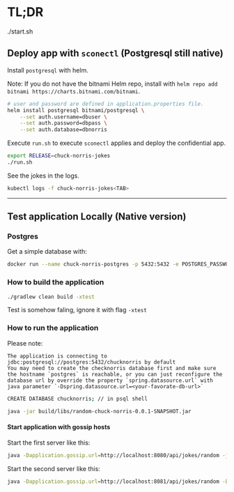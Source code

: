 # TL;DR

./start.sh

## Deploy app with `sconectl` (Postgresql still native)

Install `postgresql` with helm.

Note: If you do not have the bitnami Helm repo, install with `helm repo add bitnami https://charts.bitnami.com/bitnami`.

```bash
# user and password are defined in application.properties file.
helm install postgresql bitnami/postgresql \
    --set auth.username=dbuser \
    --set auth.password=dbpass \
    --set auth.database=dbnorris
```

Execute `run.sh` to execute `sconectl` applies and deploy the confidential app.

```bash
export RELEASE=chuck-norris-jokes
./run.sh
```

See the jokes in the logs.

```bash
kubectl logs -f chuck-norris-jokes<TAB>
```

---

## Test application Locally (Native version)

### Postgres
Get a simple database with:
```bash
docker run --name chuck-norris-postgres -p 5432:5432 -e POSTGRES_PASSWORD=postgres -d postgres
```

### How to build the application

```bash
./gradlew clean build -xtest
```

Test is somehow faling, ignore it with flag `-xtest`

### How to run the application

Please note:
```
The application is connecting to jdbc:postgresql://postgres:5432/chucknorris by default
You may need to create the checknorris database first and make sure the hostname `postgres` is reachable, or you can just reconfigure the database url by override the property `spring.datasource.url` with java parameter `-Dspring.datasource.url=<your-favorate-db-url>`
```

```bash
CREATE DATABASE chucknorris; // in psql shell
```

```bash
java -jar build/libs/random-chuck-norris-0.0.1-SNAPSHOT.jar
```

#### Start application with gossip hosts

Start the first server like this:

```bash
java -Dapplication.gossip.url=http://localhost:8080/api/jokes/random -jar build/libs/random-chuck-norris-0.0.1-SNAPSHOT.jar
```

Start the second server like this:

```bash
java -Dapplication.gossip.url=http://localhost:8081/api/jokes/random -Dserver.port=8081 -jar build/libs/random-chuck-norris-0.0.1-SNAPSHOT.jar
```
